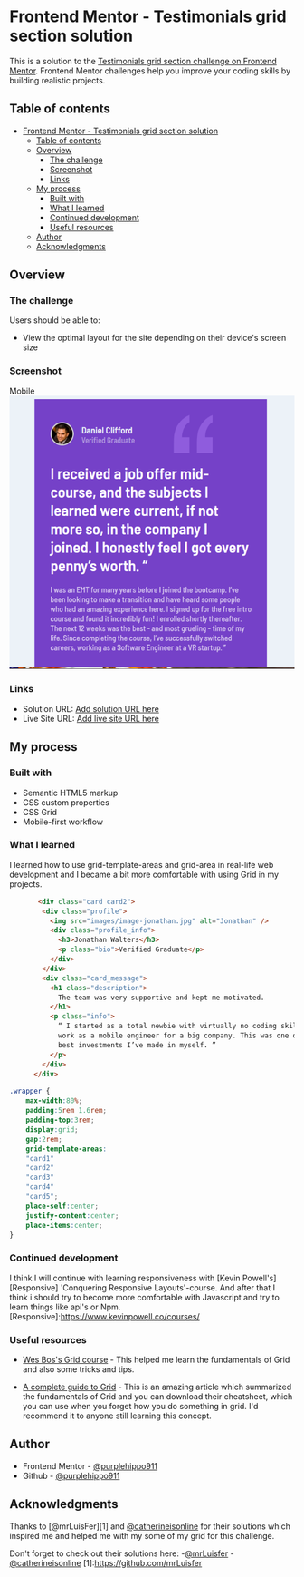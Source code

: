 # Frontend Mentor - Testimonials grid section solution

This is a solution to the [Testimonials grid section challenge on Frontend Mentor](https://www.frontendmentor.io/challenges/testimonials-grid-section-Nnw6J7Un7). Frontend Mentor challenges help you improve your coding skills by building realistic projects. 

## Table of contents

- [Frontend Mentor - Testimonials grid section solution](#frontend-mentor---testimonials-grid-section-solution)
  - [Table of contents](#table-of-contents)
  - [Overview](#overview)
    - [The challenge](#the-challenge)
    - [Screenshot](#screenshot)
    - [Links](#links)
  - [My process](#my-process)
    - [Built with](#built-with)
    - [What I learned](#what-i-learned)
    - [Continued development](#continued-development)
    - [Useful resources](#useful-resources)
  - [Author](#author)
  - [Acknowledgments](#acknowledgments)


## Overview

### The challenge

Users should be able to:

- View the optimal layout for the site depending on their device's screen size

### Screenshot
Mobile
![mobile](design/finished-mobile-layout.png)


### Links

- Solution URL: [Add solution URL here](https://your-solution-url.com)
- Live Site URL: [Add live site URL here](https://your-live-site-url.com)

## My process

### Built with

- Semantic HTML5 markup
- CSS custom properties
- CSS Grid
- Mobile-first workflow

### What I learned
I learned how to use grid-template-areas and grid-area in real-life web development and I became a bit more comfortable with using Grid in my projects.

```html
       <div class="card card2">
        <div class="profile">
          <img src="images/image-jonathan.jpg" alt="Jonathan" />
          <div class="profile_info">
            <h3>Jonathan Walters</h3>
            <p class="bio">Verified Graduate</p>
          </div>
        </div>
        <div class="card_message">
          <h1 class="description">
            The team was very supportive and kept me motivated.
          </h1>
          <p class="info">
            “ I started as a total newbie with virtually no coding skills. I now
            work as a mobile engineer for a big company. This was one of the
            best investments I’ve made in myself. ”
          </p>
        </div>
      </div>
```
```css
.wrapper {
    max-width:80%;
    padding:5rem 1.6rem;
    padding-top:3rem;
    display:grid;
    gap:2rem;
    grid-template-areas: 
    "card1"
    "card2" 
    "card3"
    "card4"  
    "card5";
    place-self:center;
    justify-content:center;
    place-items:center;
}

```

### Continued development

I think I will continue with learning responsiveness with [Kevin Powell's][Responsive] 'Conquering Responsive Layouts'-course. And after that I think i should try to become more comfortable with Javascript and try to learn things like api's or Npm. 
[Responsive]:https://www.kevinpowell.co/courses/

### Useful resources

- [Wes Bos's Grid course](https://cssgrid.io/) - This helped me learn the fundamentals of Grid and also some tricks and tips.
  
- [A complete guide to Grid](https://css-tricks.com/snippets/css/complete-guide-grid/) - This is an amazing article which summarized the fundamentals of Grid and you can download their cheatsheet, which you can use when you forget how you do something in grid. I'd recommend it to anyone still learning this concept.

## Author

- Frontend Mentor - [@purplehippo911](https://www.frontendmentor.io/profile/purplehippo911)
- Github - [@purplehippo911](https://github.com/purplehippo911)

## Acknowledgments


Thanks to [@mrLuisFer][1] and [@catherineisonline](https://github.com/catherineisonline) for their solutions which inspired me and helped me with my some of my grid for this challenge.

Don't forget to check out their solutions here:
  -[@mrLuisfer](https://github.com/mrLuisFer/testimonials-section/blob/main/docs/index.html)
-[@catherineisonline](https://github.com/catherineisonline/testimonials-grid-section-frontendmentor/blob/master/styles.css)
[1]:https://github.com/mrLuisfer                                    